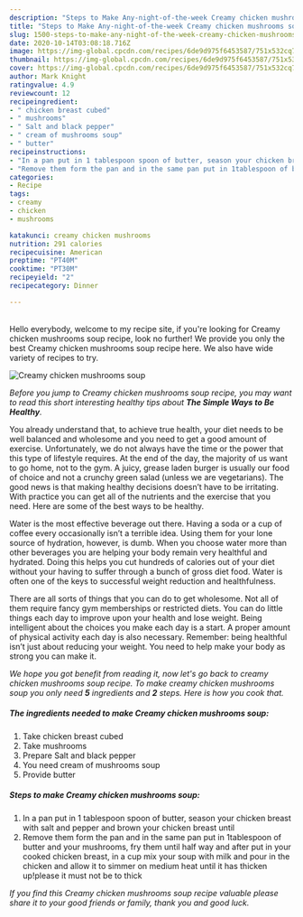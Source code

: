 ```yaml
---
description: "Steps to Make Any-night-of-the-week Creamy chicken mushrooms soup"
title: "Steps to Make Any-night-of-the-week Creamy chicken mushrooms soup"
slug: 1500-steps-to-make-any-night-of-the-week-creamy-chicken-mushrooms-soup
date: 2020-10-14T03:08:18.716Z
image: https://img-global.cpcdn.com/recipes/6de9d975f6453587/751x532cq70/creamy-chicken-mushrooms-soup-recipe-main-photo.jpg
thumbnail: https://img-global.cpcdn.com/recipes/6de9d975f6453587/751x532cq70/creamy-chicken-mushrooms-soup-recipe-main-photo.jpg
cover: https://img-global.cpcdn.com/recipes/6de9d975f6453587/751x532cq70/creamy-chicken-mushrooms-soup-recipe-main-photo.jpg
author: Mark Knight
ratingvalue: 4.9
reviewcount: 12
recipeingredient:
- " chicken breast cubed"
- " mushrooms"
- " Salt and black pepper"
- " cream of mushrooms soup"
- " butter"
recipeinstructions:
- "In a pan put in 1 tablespoon spoon of butter, season your chicken breast with salt and pepper and brown your chicken breast until"
- "Remove them form the pan and in the same pan put in 1tablespoon of butter and your mushrooms, fry them until half way and after put in your cooked chicken breast, in a cup mix your soup with milk and pour in the chicken and allow it to simmer on medium heat until it has thicken up!please it must not be to thick"
categories:
- Recipe
tags:
- creamy
- chicken
- mushrooms

katakunci: creamy chicken mushrooms 
nutrition: 291 calories
recipecuisine: American
preptime: "PT40M"
cooktime: "PT30M"
recipeyield: "2"
recipecategory: Dinner

---
```

<br>
Hello everybody, welcome to my recipe site, if you're looking for Creamy chicken mushrooms soup recipe, look no further! We provide you only the best Creamy chicken mushrooms soup recipe here. We also have wide variety of recipes to try.
<br>


![Creamy chicken mushrooms soup](https://img-global.cpcdn.com/recipes/6de9d975f6453587/751x532cq70/creamy-chicken-mushrooms-soup-recipe-main-photo.jpg)

<i>Before you jump to Creamy chicken mushrooms soup recipe, you may want to read this short interesting healthy tips about <strong>The Simple Ways to Be Healthy</strong>.</i>

You already understand that, to achieve true health, your diet needs to be well balanced and wholesome and you need to get a good amount of exercise. Unfortunately, we do not always have the time or the power that this type of lifestyle requires. At the end of the day, the majority of us want to go home, not to the gym. A juicy, grease laden burger is usually our food of choice and not a crunchy green salad (unless we are vegetarians). The good news is that making healthy decisions doesn’t have to be irritating. With practice you can get all of the nutrients and the exercise that you need. Here are some of the best ways to be healthy.

Water is the most effective beverage out there. Having a soda or a cup of coffee every occasionally isn’t a terrible idea. Using them for your lone source of hydration, however, is dumb. When you choose water more than other beverages you are helping your body remain very healthful and hydrated. Doing this helps you cut hundreds of calories out of your diet without your having to suffer through a bunch of gross diet food. Water is often one of the keys to successful weight reduction and healthfulness.

There are all sorts of things that you can do to get wholesome. Not all of them require fancy gym memberships or restricted diets. You can do little things each day to improve upon your health and lose weight. Being intelligent about the choices you make each day is a start. A proper amount of physical activity each day is also necessary. Remember: being healthful isn’t just about reducing your weight. You need to help make your body as strong you can make it. 


<i>We hope you got benefit from reading it, now let's go back to creamy chicken mushrooms soup recipe. To make creamy chicken mushrooms soup you only need <strong>5</strong> ingredients and <strong>2</strong> steps. Here is how you cook that.
</i>

##### The ingredients needed to make Creamy chicken mushrooms soup:

1. Take  chicken breast cubed
1. Take  mushrooms
1. Prepare  Salt and black pepper
1. You need  cream of mushrooms soup
1. Provide  butter


##### Steps to make Creamy chicken mushrooms soup:

1. In a pan put in 1 tablespoon spoon of butter, season your chicken breast with salt and pepper and brown your chicken breast until
1. Remove them form the pan and in the same pan put in 1tablespoon of butter and your mushrooms, fry them until half way and after put in your cooked chicken breast, in a cup mix your soup with milk and pour in the chicken and allow it to simmer on medium heat until it has thicken up!please it must not be to thick


<i>If you find this Creamy chicken mushrooms soup recipe valuable please share it to your good friends or family, thank you and good luck.</i>
